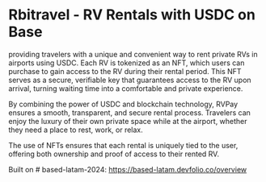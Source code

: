 # Rbitravel - RV Rentals with USDC on Base
providing travelers with a unique and convenient way to rent private RVs in airports using USDC. Each RV is tokenized as an NFT, which users can purchase to gain access to the RV during their rental period. This NFT serves as a secure, verifiable key that guarantees access to the RV upon arrival, turning waiting time into a comfortable and private experience.

By combining the power of USDC and blockchain technology, RVPay ensures a smooth, transparent, and secure rental process. Travelers can enjoy the luxury of their own private space while at the airport, whether they need a place to rest, work, or relax. 

The use of NFTs ensures that each rental is uniquely tied to the user, offering both ownership and proof of access to their rented RV.

Built on # based-latam-2024: https://based-latam.devfolio.co/overview 

